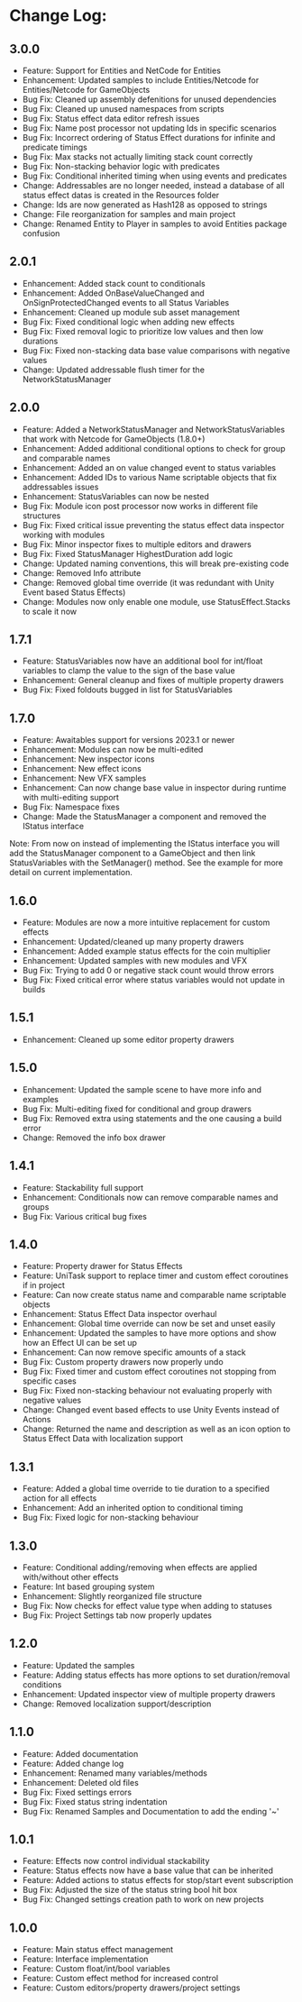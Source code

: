 # Change Log:

## 3.0.0
- Feature: Support for Entities and NetCode for Entities
- Enhancement: Updated samples to include Entities/Netcode for Entities/Netcode for GameObjects
- Bug Fix: Cleaned up assembly defenitions for unused dependencies
- Bug Fix: Cleaned up unused namespaces from scripts
- Bug Fix: Status effect data editor refresh issues
- Bug Fix: Name post processor not updating Ids in specific scenarios
- Bug Fix: Incorrect ordering of Status Effect durations for infinite and predicate timings
- Bug Fix: Max stacks not actually limiting stack count correctly
- Bug Fix: Non-stacking behavior logic with predicates
- Bug Fix: Conditional inherited timing when using events and predicates
- Change: Addressables are no longer needed, instead a database of all status effect datas is created in the Resources folder
- Change: Ids are now generated as Hash128 as opposed to strings
- Change: File reorganization for samples and main project
- Change: Renamed Entity to Player in samples to avoid Entities package confusion

## 2.0.1
- Enhancement: Added stack count to conditionals
- Enhancement: Added OnBaseValueChanged and OnSignProtectedChanged events to all Status Variables
- Enhancement: Cleaned up module sub asset management
- Bug Fix: Fixed conditional logic when adding new effects
- Bug Fix: Fixed removal logic to prioritize low values and then low durations
- Bug Fix: Fixed non-stacking data base value comparisons with negative values
- Change: Updated addressable flush timer for the NetworkStatusManager

## 2.0.0
- Feature: Added a NetworkStatusManager and NetworkStatusVariables that work with Netcode for GameObjects (1.8.0+)
- Enhancement: Added additional conditional options to check for group and comparable names
- Enhancement: Added an on value changed event to status variables
- Enhancement: Added IDs to various Name scriptable objects that fix addressables issues
- Enhancement: StatusVariables can now be nested
- Bug Fix: Module icon post processor now works in different file structures
- Bug Fix: Fixed critical issue preventing the status effect data inspector working with modules
- Bug Fix: Minor inspector fixes to multiple editors and drawers
- Bug Fix: Fixed StatusManager HighestDuration add logic
- Change: Updated naming conventions, this will break pre-existing code
- Change: Removed Info attribute
- Change: Removed global time override (it was redundant with Unity Event based Status Effects)
- Change: Modules now only enable one module, use StatusEffect.Stacks to scale it now

## 1.7.1
- Feature: StatusVariables now have an additional bool for int/float variables to clamp the value to the sign of the base value
- Enhancement: General cleanup and fixes of multiple property drawers
- Bug Fix: Fixed foldouts bugged in list for StatusVariables

## 1.7.0
- Feature: Awaitables support for versions 2023.1 or newer
- Enhancement: Modules can now be multi-edited
- Enhancement: New inspector icons
- Enhancement: New effect icons
- Enhancement: New VFX samples
- Enhancement: Can now change base value in inspector during runtime with multi-editing support
- Bug Fix: Namespace fixes
- Change: Made the StatusManager a component and removed the IStatus interface

Note: From now on instead of implementing the IStatus interface you will add the StatusManager component to a GameObject and then link StatusVariables with the SetManager() method. See the example for more detail on current implementation.

## 1.6.0
- Feature: Modules are now a more intuitive replacement for custom effects
- Enhancement: Updated/cleaned up many property drawers
- Enhancement: Added example status effects for the coin multiplier
- Enhancement: Updated samples with new modules and VFX
- Bug Fix: Trying to add 0 or negative stack count would throw errors
- Bug Fix: Fixed critical error where status variables would not update in builds

## 1.5.1
- Enhancement: Cleaned up some editor property drawers

## 1.5.0
- Enhancement: Updated the sample scene to have more info and examples
- Bug Fix: Multi-editing fixed for conditional and group drawers
- Bug Fix: Removed extra using statements and the one causing a build error
- Change: Removed the info box drawer

## 1.4.1
- Feature: Stackability full support
- Enhancement: Conditionals now can remove comparable names and groups
- Bug Fix: Various critical bug fixes

## 1.4.0
- Feature: Property drawer for Status Effects
- Feature: UniTask support to replace timer and custom effect coroutines if in project
- Feature: Can now create status name and comparable name scriptable objects
- Enhancement: Status Effect Data inspector overhaul
- Enhancement: Global time override can now be set and unset easily
- Enhancement: Updated the samples to have more options and show how an Effect UI can be set up
- Enhancement: Can now remove specific amounts of a stack
- Bug Fix: Custom property drawers now properly undo
- Bug Fix: Fixed timer and custom effect coroutines not stopping from specific cases
- Bug Fix: Fixed non-stacking behaviour not evaluating properly with negative values
- Change: Changed event based effects to use Unity Events instead of Actions
- Change: Returned the name and description as well as an icon option to Status Effect Data with localization support

## 1.3.1
- Feature: Added a global time override to tie duration to a specified action for all effects
- Enhancement: Add an inherited option to conditional timing
- Bug Fix: Fixed logic for non-stacking behaviour

## 1.3.0
- Feature: Conditional adding/removing when effects are applied with/without other effects
- Feature: Int based grouping system
- Enhancement: Slightly reorganized file structure
- Bug Fix: Now checks for effect value type when adding to statuses
- Bug Fix: Project Settings tab now properly updates

## 1.2.0
- Feature: Updated the samples
- Feature: Adding status effects has more options to set duration/removal conditions
- Enhancement: Updated inspector view of multiple property drawers
- Change: Removed localization support/description

## 1.1.0
- Feature: Added documentation
- Feature: Added change log
- Enhancement: Renamed many variables/methods
- Enhancement: Deleted old files
- Bug Fix: Fixed settings errors
- Bug Fix: Fixed status string indentation
- Bug Fix: Renamed Samples and Documentation to add the ending '~'

## 1.0.1
- Feature: Effects now control individual stackability
- Feature: Status effects now have a base value that can be inherited
- Feature: Added actions to status effects for stop/start event subscription
- Bug Fix: Adjusted the size of the status string bool hit box
- Bug Fix: Changed settings creation path to work on new projects

## 1.0.0
- Feature: Main status effect management
- Feature: Interface implementation
- Feature: Custom float/int/bool variables
- Feature: Custom effect method for increased control
- Feature: Custom editors/property drawers/project settings